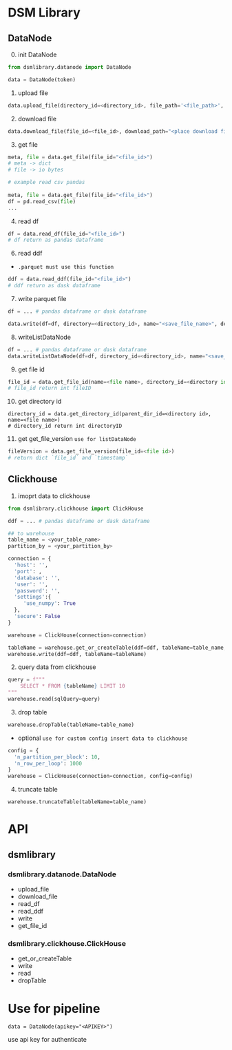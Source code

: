 # DSM Library

## DataNode
0. init DataNode
```python
from dsmlibrary.datanode import DataNode 

data = DataNode(token)
```
1. upload file
```python
data.upload_file(directory_id=<directory_id>, file_path='<file_path>', description="<description(optional)>")
```

2. download file
```python
data.download_file(file_id=<file_id>, download_path="<place download file save> (default ./dsm.tmp)")
```
3. get file
```python
meta, file = data.get_file(file_id="<file_id>")
# meta -> dict
# file -> io bytes
```
```python
# example read csv pandas
 
meta, file = data.get_file(file_id="<file_id>")
df = pd.read_csv(file)
...
``` 
4. read df
```python
df = data.read_df(file_id="<file_id>")
# df return as pandas dataframe
```

6. read ddf

* ```.parquet must use this function```

```python
ddf = data.read_ddf(file_id="<file_id>")
# ddf return as dask dataframe
```

7. write parquet file
```python
df = ... # pandas dataframe or dask dataframe

data.write(df=df, directory=<directory_id>, name="<save_file_name>", description="<description>", replace=<replace if file exists. default False>, profiling=<True or False default False>, lineage=<list of file id. eg [1,2,3]>)
```

8. writeListDataNode

```python
df = ... # pandas dataframe or dask dataframe
data.writeListDataNode(df=df, directory_id=<directory_id>, name="<save_file_name>", description="<description>", replace=<replace if file exists. default False>, profiling=<True or False default False>, lineage=<list of file id. eg [1,2,3]>)
```

9. get file id
```python
file_id = data.get_file_id(name=<file name>, directory_id=<directory id>)
# file_id return int fileID
```

10. get directory id
```
directory_id = data.get_directory_id(parent_dir_id=<directory id>, name=<file name>)
# directory_id return int directoryID
```

11. get get_file_version
```use for listDataNode```

```python
fileVersion = data.get_file_version(file_id=<file id>)
# return dict `file_id` and `timestamp`
```


## Clickhouse
1. imoprt data to clickhouse

```python
from dsmlibrary.clickhouse import ClickHouse

ddf = ... # pandas dataframe or dask dataframe

## to warehouse
table_name = <your_table_name>
partition_by = <your_partition_by>

connection = { 
  'host': '', 
  'port': , 
  'database': '', 
  'user': '', 
  'password': '', 
  'settings':{ 
     'use_numpy': True 
  }, 
  'secure': False 
}

warehouse = ClickHouse(connection=connection)

tableName = warehouse.get_or_createTable(ddf=ddf, tableName=table_name, partition_by=partition_by)
warehouse.write(ddf=ddf, tableName=tableName)
```

2. query data from clickhouse
```python
query = f""" 
    SELECT * FROM {tableName} LIMIT 10 
""" 
warehouse.read(sqlQuery=query)

```

3. drop table
```python
warehouse.dropTable(tableName=table_name)
```

- optional
```use for custom config insert data to clickhouse```
```python
config = {
  'n_partition_per_block': 10,
  'n_row_per_loop': 1000
}
warehouse = ClickHouse(connection=connection, config=config)
```

4. truncate table
```
warehouse.truncateTable(tableName=table_name)
```

# API
## dsmlibrary
### dsmlibrary.datanode.DataNode
- upload_file
- download_file
- read_df
- read_ddf
- write
- get_file_id

### dsmlibrary.clickhouse.ClickHouse
- get_or_createTable
- write
- read
- dropTable

# Use for pipeline 

```
data = DataNode(apikey="<APIKEY>")
```

use api key for authenticate